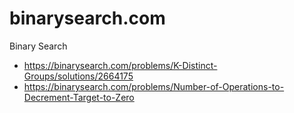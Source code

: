 # binarysearch.com

Binary Search

- https://binarysearch.com/problems/K-Distinct-Groups/solutions/2664175
- https://binarysearch.com/problems/Number-of-Operations-to-Decrement-Target-to-Zero
